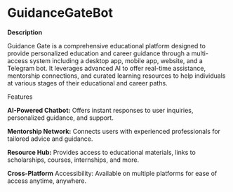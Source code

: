 # GuidanceGateBot
**Description**

Guidance Gate is a comprehensive educational platform designed to provide personalized education and career guidance through a multi-access system including a desktop app, mobile app, website, and a Telegram bot. It leverages advanced AI to offer real-time assistance, mentorship connections, and curated learning resources to help individuals at various stages of their educational and career paths.

Features

**AI-Powered Chatbot:**
Offers instant responses to user inquiries, personalized guidance, and support.

**Mentorship Network:** 
Connects users with experienced professionals for tailored advice and guidance.

**Resource Hub:** 
Provides access to educational materials, links to scholarships, courses, internships, and more.

**Cross-Platform** 
Accessibility: Available on multiple platforms for ease of access anytime, anywhere.
